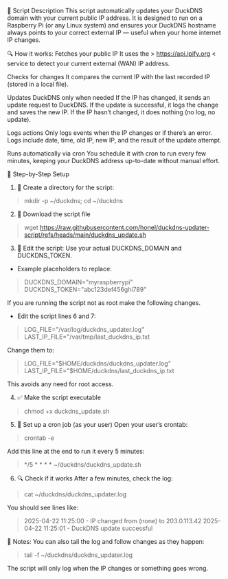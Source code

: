 📝 Script Description
This script automatically updates your DuckDNS domain with your current public IP address. It is designed to run on a Raspberry Pi (or any Linux system) and ensures your DuckDNS hostname always points to your correct external IP — useful when your home internet IP changes.

🔍 How it works:
Fetches your public IP
It uses the > https://api.ipify.org < service to detect your current external (WAN) IP address.

Checks for changes
It compares the current IP with the last recorded IP (stored in a local file).

Updates DuckDNS only when needed
If the IP has changed, it sends an update request to DuckDNS.
If the update is successful, it logs the change and saves the new IP.
If the IP hasn’t changed, it does nothing (no log, no update).

Logs actions
Only logs events when the IP changes or if there’s an error.
Logs include date, time, old IP, new IP, and the result of the update attempt.

Runs automatically via cron
You schedule it with cron to run every few minutes, keeping your DuckDNS address up-to-date without manual effort.

🧰 Step-by-Step Setup
1. 📁 Create a directory for the script:
> mkdir -p ~/duckdns; cd ~/duckdns

2. 📝 Download the script file
> wget https://raw.githubusercontent.com/honel/duckdns-updater-script/refs/heads/main/duckdns_update.sh

3. 📂 Edit the script:
Use your actual DUCKDNS_DOMAIN and DUCKDNS_TOKEN.

- Example placeholders to replace:
> DUCKDNS_DOMAIN="myraspberrypi"
> DUCKDNS_TOKEN="abc123def456ghi789"
  
If you are running the script not as root make the following changes.

- Edit the script lines 6 and 7:
> LOG_FILE="/var/log/duckdns_updater.log"
> LAST_IP_FILE="/var/tmp/last_duckdns_ip.txt

Change them to:
> LOG_FILE="$HOME/duckdns/duckdns_updater.log"
> LAST_IP_FILE="$HOME/duckdns/last_duckdns_ip.txt

This avoids any need for root access.

4. ✅ Make the script executable
> chmod +x duckdns_update.sh

5. 🔁 Set up a cron job (as your user)
Open your user’s crontab:
> crontab -e

Add this line at the end to run it every 5 minutes:
> */5 * * * * ~/duckdns/duckdns_update.sh

6. 🔍 Check if it works
After a few minutes, check the log:
> cat ~/duckdns/duckdns_updater.log

You should see lines like:
> 2025-04-22 11:25:00 - IP changed from (none) to 203.0.113.42
> 2025-04-22 11:25:01 - DuckDNS update successful

🧠 Notes:
You can also tail the log and follow changes as they happen:
> tail -f ~/duckdns/duckdns_updater.log

The script will only log when the IP changes or something goes wrong.
